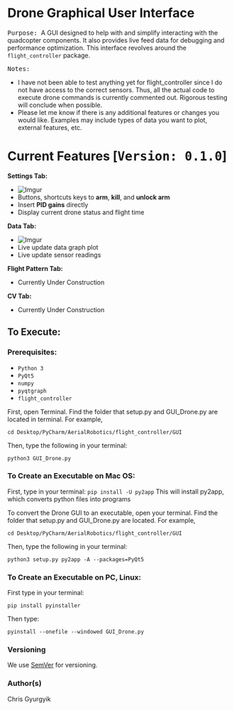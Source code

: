 # Drone Graphical User Interface
<kbd>Purpose: 
</kbd>
A GUI designed to help with and simplify interacting with the quadcopter components. It also provides
live feed data for debugging and performance optimization. This interface revolves around the ```flight_controller``` package.

<kbd>Notes:</kbd>
* I have not been able to test anything yet for flight_controller since I do not have access to the correct sensors. Thus, all the actual code to execute drone commands is currently commented out. Rigorous testing will conclude when possible.
* Please let me know if there is any additional features or changes you would like. Examples may include types of data you want to plot, external features, etc.


# Current Features [<kbd>Version: 0.1.0</kbd>]
**Settings Tab:**
* ![Imgur](https://i.imgur.com/ZE0I5WC.png?3)
* Buttons, shortcuts keys to **arm**, **kill**, and **unlock arm**
* Insert **PID gains** directly
* Display current drone status and flight time

**Data Tab:**
* ![Imgur](https://i.imgur.com/f5Qin1C.png)
* Live update data graph plot
* Live update sensor readings

**Flight Pattern Tab:**
* Currently Under Construction

**CV Tab:**
* Currently Under Construction

## To Execute:

### Prerequisites:

* ```Python 3```
* ```PyQt5```
* ```numpy```
* ```pyqtgraph```
* ```flight_controller```

First, open Terminal. Find the folder that setup.py and GUI_Drone.py are located in terminal.
For example,
```
cd Desktop/PyCharm/AerialRobotics/flight_controller/GUI
```
Then, type the following in your terminal:
```
python3 GUI_Drone.py
```


### To Create an Executable on Mac OS:

First, type in your terminal:
```pip install -U py2app```
This will install py2app, which converts python files into programs

To convert the Drone GUI to an executable, open your terminal.
Find the folder that setup.py and GUI_Drone.py are located.
For example,
```
cd Desktop/PyCharm/AerialRobotics/flight_controller/GUI
```
 Then, type the following in your terminal:
```
python3 setup.py py2app -A --packages=PyQt5
```

### To Create an Executable on PC, Linux:

First type in your terminal:
```
pip install pyinstaller
```
Then type:
```
pyinstall --onefile --windowed GUI_Drone.py
```

### Versioning

We use [SemVer](http://semver.org/) for versioning.

### Author(s)

Chris Gyurgyik



